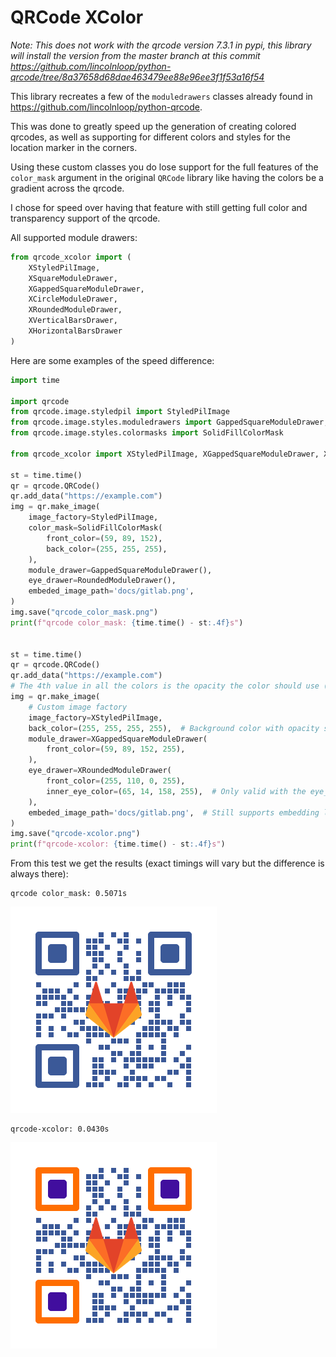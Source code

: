 # QRCode XColor

_Note: This does not work with the qrcode version 7.3.1 in pypi, this library will install the version from the master branch at this commit https://github.com/lincolnloop/python-qrcode/tree/8a37658d68dae463479ee88e96ee3f1f53a16f54_

This library recreates a few of the `moduledrawers` classes already found in https://github.com/lincolnloop/python-qrcode.  

This was done to greatly speed up the generation of creating colored qrcodes, as well as supporting for different colors and styles for the location marker in the corners.  

Using these custom classes you do lose support for the full features of the `color_mask` argument in the original `QRCode` library like having the colors be a gradient across the qrcode.  

I chose for speed over having that feature with still getting full color and transparency support of the qrcode.  


All supported module drawers:

```python
from qrcode_xcolor import (
    XStyledPilImage,
    XSquareModuleDrawer,
    XGappedSquareModuleDrawer,
    XCircleModuleDrawer,
    XRoundedModuleDrawer,
    XVerticalBarsDrawer,
    XHorizontalBarsDrawer
)
```
Here are some examples of the speed difference:

```python
import time

import qrcode
from qrcode.image.styledpil import StyledPilImage
from qrcode.image.styles.moduledrawers import GappedSquareModuleDrawer, RoundedModuleDrawer
from qrcode.image.styles.colormasks import SolidFillColorMask

from qrcode_xcolor import XStyledPilImage, XGappedSquareModuleDrawer, XRoundedModuleDrawer

st = time.time()
qr = qrcode.QRCode()
qr.add_data("https://example.com")
img = qr.make_image(
    image_factory=StyledPilImage,
    color_mask=SolidFillColorMask(
        front_color=(59, 89, 152),
        back_color=(255, 255, 255),
    ),
    module_drawer=GappedSquareModuleDrawer(),
    eye_drawer=RoundedModuleDrawer(),
    embeded_image_path='docs/gitlab.png',
)
img.save("qrcode_color_mask.png")
print(f"qrcode color_mask: {time.time() - st:.4f}s")


st = time.time()
qr = qrcode.QRCode()
qr.add_data("https://example.com")
# The 4th value in all the colors is the opacity the color should use (0=clear <--> 255=solid)
img = qr.make_image(
    # Custom image factory
    image_factory=XStyledPilImage,
    back_color=(255, 255, 255, 255),  # Background color with opacity support
    module_drawer=XGappedSquareModuleDrawer(
        front_color=(59, 89, 152, 255),
    ),
    eye_drawer=XRoundedModuleDrawer(
        front_color=(255, 110, 0, 255),
        inner_eye_color=(65, 14, 158, 255),  # Only valid with the eye_drawer
    ),
    embeded_image_path='docs/gitlab.png',  # Still supports embedding logos in the middle
)
img.save("qrcode-xcolor.png")
print(f"qrcode-xcolor: {time.time() - st:.4f}s")
```

From this test we get the results (exact timings will vary but the difference is always there):
```
qrcode color_mask: 0.5071s
```
![qrcode color_mask](docs/qrcode_color_mask.png "qrcode color_mask")
```
qrcode-xcolor: 0.0430s
```
![qrcode-xcolor](docs/qrcode-xcolor.png "qrcode-xcolor")
